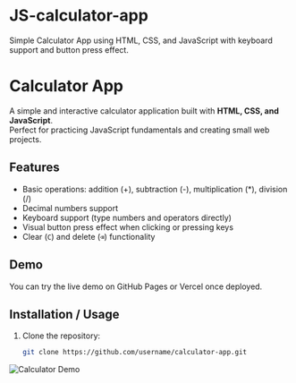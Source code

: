 # JS-calculator-app
Simple Calculator App using HTML, CSS, and JavaScript with keyboard support and button press effect.
# Calculator App

A simple and interactive calculator application built with **HTML, CSS, and JavaScript**.  
Perfect for practicing JavaScript fundamentals and creating small web projects.

## Features
- Basic operations: addition (+), subtraction (-), multiplication (*), division (/)
- Decimal numbers support
- Keyboard support (type numbers and operators directly)
- Visual button press effect when clicking or pressing keys
- Clear (`C`) and delete (`⌫`) functionality

## Demo
You can try the live demo on GitHub Pages or Vercel once deployed.

## Installation / Usage
1. Clone the repository:
   ```bash
   git clone https://github.com/username/calculator-app.git
![Calculator Demo](images/calculator-demo.gif)
